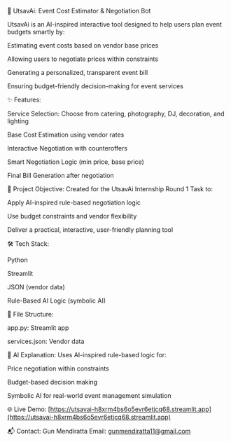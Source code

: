 🚀 UtsavAi: Event Cost Estimator & Negotiation Bot

UtsavAi is an AI-inspired interactive tool designed to help users plan event budgets smartly by:

Estimating event costs based on vendor base prices

Allowing users to negotiate prices within constraints

Generating a personalized, transparent event bill

Ensuring budget-friendly decision-making for event services

✨ Features:

Service Selection: Choose from catering, photography, DJ, decoration, and lighting

Base Cost Estimation using vendor rates

Interactive Negotiation with counteroffers

Smart Negotiation Logic (min price, base price)

Final Bill Generation after negotiation

🎯 Project Objective:
Created for the UtsavAi Internship Round 1 Task to:

Apply AI-inspired rule-based negotiation logic

Use budget constraints and vendor flexibility

Deliver a practical, interactive, user-friendly planning tool

🛠️ Tech Stack:

Python

Streamlit

JSON (vendor data)

Rule-Based AI Logic (symbolic AI)

📂 File Structure:

app.py: Streamlit app

services.json: Vendor data

🤖 AI Explanation:
Uses AI-inspired rule-based logic for:

Price negotiation within constraints

Budget-based decision making

Symbolic AI for real-world event management simulation

🌐 Live Demo:
[https://utsavai-h8xrm4bs6o5evr6etjcq68.streamlit.app](https://utsavai-h8xrm4bs6o5evr6etjcq68.streamlit.app)

📬 Contact:
Gun Mendiratta
Email: gunmendiratta11@gmail.com

